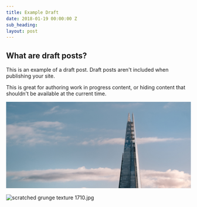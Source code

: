 ```yaml
---
title: Example Draft
date: 2018-01-19 00:00:00 Z
sub_heading: 
layout: post
---
```


## What are draft posts?

This is an example of a draft post. Draft posts aren't included when publishing your site.

This is great for authoring work in progress content, or hiding content that shouldn't be available at the current time.

![](/uploads/2018/02/17/building.jpg)

![scratched grunge texture 1710.jpg](/uploads/scratched%20grunge%20texture%201710.jpg)